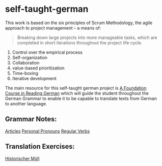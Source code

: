 # self-taught-german

This work is based on the six principles of Scrum Methodology, the agile approach to project management – a means of:

> Breaking down large projects into more manageable tasks, which are completed in short iterations throughout the project life cycle.

1. Control over the empirical process
2. Self-organization
3. Collaboration
4. value-based prioritization
5. Time-boxing
6. Iterative development

The main resource for this self-taught german project is [A Foundation Course in Reading German](https://courses.dcs.wisc.edu/wp/readinggerman/)
which will guide the student throughout the German Grammar to enable it to be capable to translate texts from German to another language.

## Grammar Notes:
[Articles](grammar-notes/articles.md)
[Personal Pronouns](grammar-notes/pronoums.md#personal-pronouns)
[Regular Verbs](grammar-notes/regular-verbs.md)

## Translation Exercises:
[Historischer Müll](translation-exercises/historischer-mull.md)
